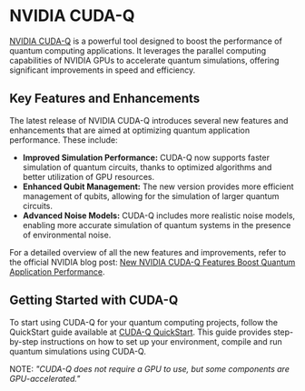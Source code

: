 # NVIDIA CUDA-Q

[NVIDIA CUDA-Q](https://developer.nvidia.com/cuda-q) is a powerful tool designed to boost the performance of quantum computing applications. It leverages the parallel computing capabilities of NVIDIA GPUs to accelerate quantum simulations, offering significant improvements in speed and efficiency.

## Key Features and Enhancements

The latest release of NVIDIA CUDA-Q introduces several new features and enhancements that are aimed at optimizing quantum application performance. These include:

- **Improved Simulation Performance:** CUDA-Q now supports faster simulation of quantum circuits, thanks to optimized algorithms and better utilization of GPU resources.
- **Enhanced Qubit Management:** The new version provides more efficient management of qubits, allowing for the simulation of larger quantum circuits.
- **Advanced Noise Models:** CUDA-Q includes more realistic noise models, enabling more accurate simulation of quantum systems in the presence of environmental noise.

For a detailed overview of all the new features and improvements, refer to the official NVIDIA blog post: [New NVIDIA CUDA-Q Features Boost Quantum Application Performance](https://developer.nvidia.com/blog/new-nvidia-cuda-q-features-boost-quantum-application-performance/).

## Getting Started with CUDA-Q

To start using CUDA-Q for your quantum computing projects, follow the QuickStart guide available at [CUDA-Q QuickStart](https://nvidia.github.io/cuda-quantum/latest/using/quick_start.html). This guide provides step-by-step instructions on how to set up your environment, compile and run quantum simulations using CUDA-Q.  

NOTE: *"CUDA-Q does not require a GPU to use, but some components are GPU-accelerated."*
